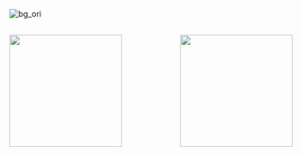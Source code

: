 ![bg_ori](https://user-images.githubusercontent.com/47535257/112920885-80b95300-9112-11eb-8bb9-7c1481d26194.jpg)

##  <img align='left' src='https://user-images.githubusercontent.com/5713670/87202985-820dcb80-c2b6-11ea-9f56-7ec461c497c3.gif' width='200'/> <img align='right' src='https://user-images.githubusercontent.com/5713670/87202985-820dcb80-c2b6-11ea-9f56-7ec461c497c3.gif' width='200'/> 


